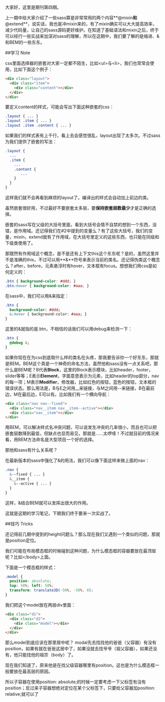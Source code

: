 大家好，这里是期刊第四期。

上一期中给大家介绍了一些sass算是非常常用的两个内容**@mixin**和**@extend**，说实话，我也是冲mixin来的，有了mixin确实可以大大提高效率，减少代码量，让自己的sass源码更好维护。在知道了基础语法和mixin之后，终于可以经行一些实战来加深对sass的理解，所以在这期中，我们要了解的是缩进、&和BEM的一些东东。

##学习 Note

css里面选择器的嵌套对大家一定都不陌生，比如&lt;ul&gt;与&lt;li&gt;，我们也常常会使用，比如下面这个例子：

```html
<div class="layout">
  <div class="item">
    <div class="content"></div>
  </div>
</div>
```

要定义content的样式，可能会写出下面这种嵌套的css：

```css
.layout { ... }
.layout .item { ... }
.layout .item .content { ... }
```

如果我们的样式表有上千行，看上去会感觉很乱，layout出现了太多次。不过sass为我们提供了嵌套的写法：

```sass
.layout {
  ...
  .item {
    ...
    .content {
	   ...
    }
  } 
}
```

这样我们就不会再看到麻烦的layout了。编译出的样式会自动加上前边的类。

虽然嵌套很好用，不过最好不要嵌套太多层，要**保持嵌套层数最少**才是正确的选择。

嵌套的sass写在父级的大括号里面，看到大括号会情不自禁的想到一个东西，没错，是作用域。还记得我们在#2中提到的变量么？有了这些大括号，我们的变量，mixin，extend就有了作用域，在大括号里定义的这些东西，也只能在同级和下级类使用了。

那既然有作用域这个概念，是不是还有上下文this这个东东呢？是的，虽然这里并不是准确的this，不过可以用**&**符号来表示当前的类名。还记得伪类这个概念么？after，before，元素悬浮时有hover，文本框有focus。想想我们用css是如何定义的：

```css
.btn { background-color: #ddd; }
.btn:hover { background-color: #aaa; }
```

在sass中，我们可以用&来指定：

```sass
.btn {
  background-color: #ddd;
  &:hover { background-color: #aaa; }
}
```

这里的&就指的是.btn，不相信的话我们可以用debug来检测一下：

```sass
.btn {
  @debug &;
}
```

如果你现在在为css到底取什么样的类名在头疼，那我要告诉你一个好东东，那就是BEM。BEM这个真是一个神奇的命名方法，虽然他和sass没有一点关系吧，那什么是BEM呢？B代表**Block**，这里的Block表示模块，比如header，footer，slider等等；E表示**Element**，字面意思表示为元素，比如header的top部分，nav的每一项；M表示**Modifier**，修改器，比如红色的按钮，蓝色的按钮，文本框的错误状态。那么用法是，B与E之间用__来链接，与M之间用--来链接，B在最前边，M在最后边，E可以有。比如我们有一个横向导航：

```html
<div class="nav nav--fixed">
  <div class="nav__item nav__item--active"></div>
  <div class="nav__item"></div>
</div>
```

用BEM，可以解决样式名冲突问题，可以说发生冲突的几率很小，而且也可以把嵌套层数降到最低，但缺点也显而易见，那就是……太啰嗦！不过就目前的情况来看，用BEM方法命名是大型项目一个好的选择。

那他和sass有什么关系呢？

在最新版本的sass中强化了&的用法，我们可以像下面这样来做上面的nav：

```sass
.nav {
  &--fixed { ... }
  &__item {
    &--active { ... }
  }
}
```

这样，&结合BEM就可以发挥出很大的作用。

这就是这期的学习笔记，下期我们终于要来一次实战了。

##技巧 Tricks

还记得前几期中提到的height问题么？那么现在我们又遇到一个类似的问题，那就是position定位。

我们可能在布局模态框的时候碰到这种问题，为什么模态框的容器要放在最顶层呢？比如&lt;/body&gt;上面。

下面是一个模态框的样式：

```css
.model {
  position: absolute;
  top: 50%; left: 50%;
  transform: translate3D(-50%, -50%, 0);
}
```

我们把这个model放在两层div里面：

```html
<div class="d1">
  <div class="d2">
    <div class="model"></div>
  </div>
</div>
```
那么model到底应该在那里居中呢？
modal先去找找他的爸爸（父容器）有没有position，如果有就在爸爸这居中了，如果没就去找爷爷（祖父容器），如果还没有，他只能找他的祖宗（body）了。

现在我们知道了，原来他是在找父级容器哪里有position。这也是为什么模态框一般要放在最高层的原因。

所以子容器在使用position: absolute;的时候一定要考虑一下父标签有没有position；反过来子容器想绝对定位在某个父标签下，只要给父容器加position: relative;就可以了
